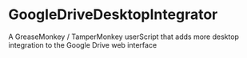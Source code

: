 GoogleDriveDesktopIntegrator
============================

A GreaseMonkey / TamperMonkey userScript that adds more desktop integration to the Google Drive web interface
